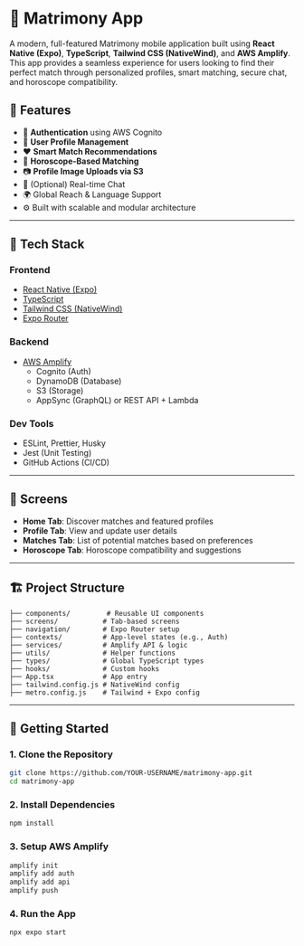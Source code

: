 # 💍 Matrimony App

A modern, full-featured Matrimony mobile application built using **React Native (Expo)**, **TypeScript**, **Tailwind CSS (NativeWind)**, and **AWS Amplify**. This app provides a seamless experience for users looking to find their perfect match through personalized profiles, smart matching, secure chat, and horoscope compatibility.

## 🚀 Features

- 🔐 **Authentication** using AWS Cognito
- 👤 **User Profile Management**
- ❤️ **Smart Match Recommendations**
- 🧠 **Horoscope-Based Matching**
- 📷 **Profile Image Uploads via S3**
- 💬 (Optional) Real-time Chat
- 🌍 Global Reach & Language Support
- ⚙️ Built with scalable and modular architecture

---

## 🧰 Tech Stack

### **Frontend**
- [React Native (Expo)](https://docs.expo.dev/)
- [TypeScript](https://www.typescriptlang.org/)
- [Tailwind CSS (NativeWind)](https://www.nativewind.dev/)
- [Expo Router](https://expo.github.io/router/)

### **Backend**
- [AWS Amplify](https://docs.amplify.aws/)
  - Cognito (Auth)
  - DynamoDB (Database)
  - S3 (Storage)
  - AppSync (GraphQL) or REST API + Lambda

### **Dev Tools**
- ESLint, Prettier, Husky
- Jest (Unit Testing)
- GitHub Actions (CI/CD)

---

## 📱 Screens

- **Home Tab**: Discover matches and featured profiles
- **Profile Tab**: View and update user details
- **Matches Tab**: List of potential matches based on preferences
- **Horoscope Tab**: Horoscope compatibility and suggestions

---

## 🏗️ Project Structure

```plaintext
├── components/         # Reusable UI components
├── screens/           # Tab-based screens
├── navigation/        # Expo Router setup
├── contexts/          # App-level states (e.g., Auth)
├── services/          # Amplify API & logic
├── utils/             # Helper functions
├── types/             # Global TypeScript types
├── hooks/             # Custom hooks
├── App.tsx            # App entry
├── tailwind.config.js # NativeWind config
├── metro.config.js    # Tailwind + Expo config
```

---

## 🔧 Getting Started

### 1. Clone the Repository

```bash
git clone https://github.com/YOUR-USERNAME/matrimony-app.git
cd matrimony-app
```

### 2. Install Dependencies

```bash
npm install
```

### 3. Setup AWS Amplify

```bash
amplify init
amplify add auth
amplify add api
amplify push
```

### 4. Run the App

```bash
npx expo start
```
